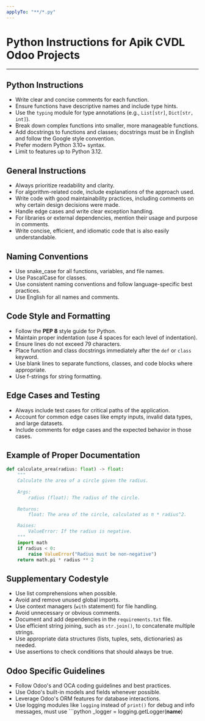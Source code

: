 ```yaml
---
applyTo: "**/*.py"
---
```

# Python Instructions for Apik CVDL Odoo Projects
---

## Python Instructions

- Write clear and concise comments for each function.
- Ensure functions have descriptive names and include type hints.
- Use the `typing` module for type annotations (e.g., `List[str]`, `Dict[str, int]`).
- Break down complex functions into smaller, more manageable functions.
- Add docstrings to functions and classes; docstrings must be in English and follow the Google style convention.
- Prefer modern Python 3.10+ syntax.
- Limit to features up to Python 3.12.

## General Instructions

- Always prioritize readability and clarity.
- For algorithm-related code, include explanations of the approach used.
- Write code with good maintainability practices, including comments on why certain design decisions were made.
- Handle edge cases and write clear exception handling.
- For libraries or external dependencies, mention their usage and purpose in comments.
- Write concise, efficient, and idiomatic code that is also easily understandable.

## Naming Conventions

- Use snake_case for all functions, variables, and file names.
- Use PascalCase for classes.
- Use consistent naming conventions and follow language-specific best practices.
- Use English for all names and comments.

## Code Style and Formatting

- Follow the **PEP 8** style guide for Python.
- Maintain proper indentation (use 4 spaces for each level of indentation).
- Ensure lines do not exceed 79 characters.
- Place function and class docstrings immediately after the `def` or `class` keyword.
- Use blank lines to separate functions, classes, and code blocks where appropriate.
- Use f-strings for string formatting.


## Edge Cases and Testing

- Always include test cases for critical paths of the application.
- Account for common edge cases like empty inputs, invalid data types, and large datasets.
- Include comments for edge cases and the expected behavior in those cases.

## Example of Proper Documentation

```python
def calculate_area(radius: float) -> float:
    """
    Calculate the area of a circle given the radius.
    
    Args:
        radius (float): The radius of the circle.
    
    Returns:
        float: The area of the circle, calculated as π * radius^2.

    Raises:
        ValueError: If the radius is negative.
    """
    import math
    if radius < 0:
        raise ValueError("Radius must be non-negative")
    return math.pi * radius ** 2
```

## Supplementary Codestyle

- Use list comprehensions when possible.
- Avoid and remove unused global imports.
- Use context managers (`with` statement) for file handling.
- Avoid unnecessary or obvious comments.
- Document and add dependencies in the `requirements.txt` file.
- Use efficient string joining, such as `str.join()`, to concatenate multiple strings.
- Use appropriate data structures (lists, tuples, sets, dictionaries) as needed.
- Use assertions to check conditions that should always be true.

## Odoo Specific Guidelines

- Follow Odoo's and OCA coding guidelines and best practices.
- Use Odoo's built-in models and fields whenever possible.
- Leverage Odoo's ORM features for database interactions.
- Use logging modules like `logging` instead of `print()` for debug and info messages, must use ```python
_logger = logging.getLogger(__name__)
```.
